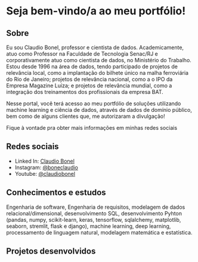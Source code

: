 # Seja bem-vindo/a ao meu portfólio!

## Sobre
 
Eu sou Claudio Bonel, professor e cientista de dados. Academicamente, atuo como Professor na Faculdade de Tecnologia Senac/RJ e corporativamente atuo como cientista de dados, no Ministério do Trabalho. Estou desde 1996 na área de dados, tendo participado de projetos de relevância local, como a implantação do bilhete único na malha ferroviária do Rio de Janeiro; projetos de relevância nacional, como a o IPO da Empresa Magazine Luíza; e projetos de relevância mundial, como a integração dos treinamentos dos profissionais da empresa BAT.

Nesse portal, você terá acesso ao meu portfólio de soluções utilizando machine learning e ciência de dados, através de dados de domínio público, bem como de alguns clientes que, me autorizaram a divulgação!

Fique à vontade pra obter mais informações em minhas redes sociais

## Redes sociais

- Linked In: [Claudio Bonel](http://br.linkedin.com/in/bonel)
- Instagram: [@boneclaudio](http://instagram.com/bonelclaudio)
- Youtube: [@claudiobonel](http://youtube.com/C/ClaudioBonel)

## Conhecimentos e estudos

Engenharia de software, Engenharia de requisitos, modelagem de dados relacional/dimensional, desenvolvimento SQL, desenvolvimento Pyhton (pandas, numpy, scikit-learn, keras, tensorflow, sqlalchemy, matplotlib, seaborn, stremlit, flask e django), machine learning, deep learning, processamento de linguagem natural, modelagem matemática e estatística.

## Projetos desenvolvidos
  